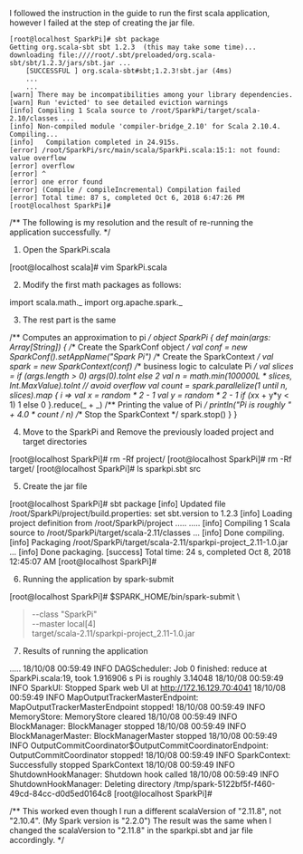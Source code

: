 I followed the instruction in the guide to run the first scala application,
however I failed at the step of creating the jar file.

```
[root@localhost SparkPi]# sbt package
Getting org.scala-sbt sbt 1.2.3  (this may take some time)...
downloading file:////root/.sbt/preloaded/org.scala-sbt/sbt/1.2.3/jars/sbt.jar ...
	[SUCCESSFUL ] org.scala-sbt#sbt;1.2.3!sbt.jar (4ms)
	...
	...
[warn] There may be incompatibilities among your library dependencies.
[warn] Run 'evicted' to see detailed eviction warnings
[info] Compiling 1 Scala source to /root/SparkPi/target/scala-2.10/classes ...
[info] Non-compiled module 'compiler-bridge_2.10' for Scala 2.10.4. Compiling...
[info]   Compilation completed in 24.915s.
[error] /root/SparkPi/src/main/scala/SparkPi.scala:15:1: not found: value overflow
[error] overflow
[error] ^
[error] one error found
[error] (Compile / compileIncremental) Compilation failed
[error] Total time: 87 s, completed Oct 6, 2018 6:47:26 PM
[root@localhost SparkPi]#
```

/**
The following is my resolution
and the result of re-running the application successfully.
*/

1. Open the SparkPi.scala

[root@localhost scala]# vim SparkPi.scala

2. Modify the first math packages as follows:

import scala.math._
import org.apache.spark._

3. The rest part is the same

/** Computes an approximation to pi */
object SparkPi {
def main(args: Array[String]) {
/** Create the SparkConf object */
val conf = new SparkConf().setAppName("Spark Pi")
/** Create the SparkContext */
val spark = new SparkContext(conf)
/** business logic to calculate Pi */
val slices = if (args.length > 0) args(0).toInt else 2
val n = math.min(100000L * slices, Int.MaxValue).toInt // avoid
overflow
val count = spark.parallelize(1 until n, slices).map { i =>
val x = random * 2 - 1
val y = random * 2 - 1
if (x*x + y*y < 1) 1 else 0
}.reduce(_ + _)
/** Printing the value of Pi */
println("Pi is roughly " + 4.0 * count / n)
/** Stop the SparkContext */
spark.stop()
}
}

4. Move to the SparkPi and Remove the previously loaded project and target directories

[root@localhost SparkPi]# rm -Rf project/
[root@localhost SparkPi]# rm -Rf target/
[root@localhost SparkPi]# ls
sparkpi.sbt  src

5. Create the jar file

[root@localhost SparkPi]# sbt package
[info] Updated file /root/SparkPi/project/build.properties: set sbt.version to 1.2.3
[info] Loading project definition from /root/SparkPi/project
.....
.....
[info] Compiling 1 Scala source to /root/SparkPi/target/scala-2.11/classes ...
[info] Done compiling.
[info] Packaging /root/SparkPi/target/scala-2.11/sparkpi-project_2.11-1.0.jar ...
[info] Done packaging.
[success] Total time: 24 s, completed Oct 8, 2018 12:45:07 AM
[root@localhost SparkPi]# 

6. Running the application by spark-submit

[root@localhost SparkPi]# $SPARK_HOME/bin/spark-submit \
> --class "SparkPi" \
> --master local[4] \
> target/scala-2.11/sparkpi-project_2.11-1.0.jar

7. Results of running the application

.....
18/10/08 00:59:49 INFO DAGScheduler: Job 0 finished: reduce at SparkPi.scala:19, took 1.916906 s
Pi is roughly 3.14048
18/10/08 00:59:49 INFO SparkUI: Stopped Spark web UI at http://172.16.129.70:4041
18/10/08 00:59:49 INFO MapOutputTrackerMasterEndpoint: MapOutputTrackerMasterEndpoint stopped!
18/10/08 00:59:49 INFO MemoryStore: MemoryStore cleared
18/10/08 00:59:49 INFO BlockManager: BlockManager stopped
18/10/08 00:59:49 INFO BlockManagerMaster: BlockManagerMaster stopped
18/10/08 00:59:49 INFO OutputCommitCoordinator$OutputCommitCoordinatorEndpoint: OutputCommitCoordinator stopped!
18/10/08 00:59:49 INFO SparkContext: Successfully stopped SparkContext
18/10/08 00:59:49 INFO ShutdownHookManager: Shutdown hook called
18/10/08 00:59:49 INFO ShutdownHookManager: Deleting directory /tmp/spark-5122bf5f-f460-49cd-84cc-d0d5ed0164c8
[root@localhost SparkPi]#

/** This worked even though I run a different scalaVersion of "2.11.8", not "2.10.4". (My Spark version is "2.2.0")
    The result was the same when I changed the scalaVersion to "2.11.8" in the sparkpi.sbt and jar file accordingly.
*/











